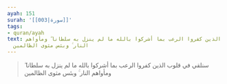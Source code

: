 ```yaml
---
ayah: 151
surah: '[[003|سورة]]'
tags:
- quran/ayah
text: سنلقي في قلوب الذين كفروا الرعب بما أشركوا بالله ما لم ينزل به سلطانا ۖ ومأواهم
  النار ۚ وبئس مثوى الظالمين
---
```

> سنلقي في قلوب الذين كفروا الرعب بما أشركوا بالله ما لم ينزل به سلطانا ۖ ومأواهم النار ۚ وبئس مثوى الظالمين

